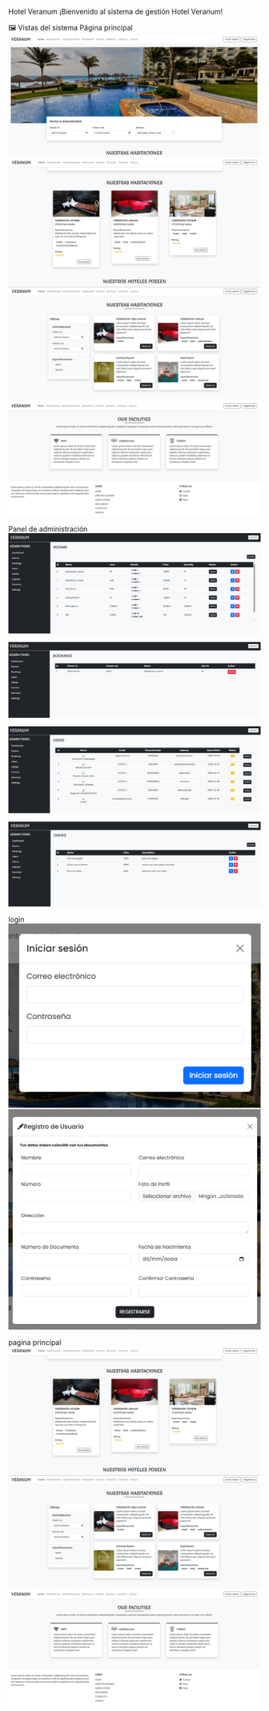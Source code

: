 Hotel Veranum
¡Bienvenido al sistema de gestión Hotel Veranum!

🖼️ Vistas del sistema
Página principal
![Página principal](./screenshots/ss_5.png)
![Panel de administración](./screenshots/ss_6.png)
![Panel de administración](./screenshots/ss_7.png)
![Panel de administración](./screenshots/ss_8.png)


Panel de administración
![Panel de administración](./screenshots/ss_1.png)

![Panel de administración](./screenshots/ss_2.png)

![Panel de administración](./screenshots/ss_3.png)

![Panel de administración](./screenshots/ss_4.png)

login
![Panel de administración](./screenshots/ss_9.png)
![Panel de administración](./screenshots/ss_10.png)

pagina principal
![Panel de administración](./screenshots/ss_6.png)
![Panel de administración](./screenshots/ss_7.png)
![Panel de administración](./screenshots/ss_8.png)

